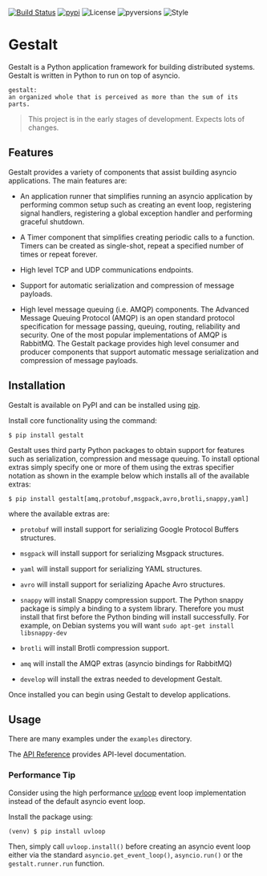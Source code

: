 [![Build Status](https://travis-ci.org/claws/gestalt.svg?branch=master)](https://travis-ci.org/claws/gestalt) [![pypi](https://img.shields.io/pypi/v/gestalt.svg)](https://pypi.python.org/pypi/gestalt) ![License](https://img.shields.io/github/license/claws/gestalt) ![pyversions](https://img.shields.io/pypi/pyversions/gestalt) ![Style](https://img.shields.io/badge/code%20style-black-000000.svg)

# Gestalt

Gestalt is a Python application framework for building distributed systems.
Gestalt is written in Python to run on top of asyncio.

```
gestalt:
an organized whole that is perceived as more than the sum of its parts.
```

> This project is in the early stages of development. Expects lots of changes.


## Features

Gestalt provides a variety of components that assist building asyncio
applications. The main features are:

- An application runner that simplifies running an asyncio application by
  performing common setup such as creating an event loop, registering signal
  handlers, registering a global exception handler and performing graceful
  shutdown.

- A Timer component that simplifies creating periodic calls to a function.
  Timers can be created as single-shot, repeat a specified number of times
  or repeat forever.

- High level TCP and UDP communications endpoints.

- Support for automatic serialization and compression of message payloads.

- High level message queuing (i.e. AMQP) components. The Advanced Message
  Queuing Protocol (AMQP) is an open standard protocol specification for
  message passing, queuing, routing, reliability and security. One of the
  most popular implementations of AMQP is RabbitMQ. The Gestalt package
  provides high level consumer and producer components that support automatic
  message serialization and compression of message payloads.


## Installation

Gestalt is available on PyPI and can be installed using [pip](https://pip.pypa.io).

Install core functionality using the command:

```console
$ pip install gestalt
```

Gestalt uses third party Python packages to obtain support for features such
as serialization, compression and message queuing. To install optional extras
simply specify one or more of them using the extras specifier notation as
shown in the example below which installs all of the available extras:

```console
$ pip install gestalt[amq,protobuf,msgpack,avro,brotli,snappy,yaml]
```

where the available extras are:

- ``protobuf`` will install support for serializing Google Protocol Buffers structures.
- ``msgpack`` will install support for serializing Msgpack structures.
- ``yaml`` will install support for serializing YAML structures.
- ``avro`` will install support for serializing Apache Avro structures.
- ``snappy`` will install Snappy compression support. The Python snappy package
  is simply a binding to a system library. Therefore you must install that first
  before the Python binding will install successfully. For example, on Debian
  systems you will want ``sudo apt-get install libsnappy-dev``

- ``brotli`` will install Brotli compression support.
- ``amq`` will install the AMQP extras (asyncio bindings for RabbitMQ)
- ``develop`` will install the extras needed to development Gestalt.

Once installed you can begin using Gestalt to develop applications.

## Usage

There are many examples under the ``examples`` directory.

The [API Reference](http://gestalt.readthedocs.io) provides API-level documentation.


### Performance Tip


Consider using the high performance [uvloop](https://github.com/MagicStack/uvloop)
event loop implementation instead of the default asyncio event loop.

Install the package using:

```console
(venv) $ pip install uvloop
```

Then, simply call ``uvloop.install()`` before creating an asyncio event loop
either via the standard ``asyncio.get_event_loop()``, ``asyncio.run()`` or the
``gestalt.runner.run`` function.
